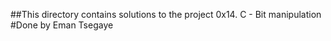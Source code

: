 ##This directory contains solutions to the project 0x14. C - Bit manipulation
#Done by Eman Tsegaye
